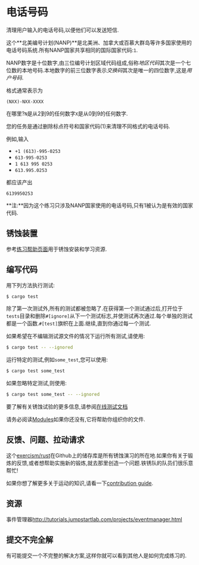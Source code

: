 # 电话号码

清理用户输入的电话号码,以便他们可以发送短信.

这个**北美编号计划(NANP)**是北美洲、加拿大或百慕大群岛等许多国家使用的电话号码系统.所有NANP国家共享相同的国际国家代码:`1`.

NANP数字是十位数字,由三位编号计划区域代码组成,俗称*地区代码*其次是一个七位数的本地号码.本地数字的前三位数字表示*交换码*其次是唯一的四位数字,这是*用户号码*.

格式通常表示为

```text
(NXX)-NXX-XXXX
```

在哪里?`N`是从2到9的任何数字`X`是从0到9的任何数字.

您的任务是通过删除标点符号和国家代码(1)来清理不同格式的电话号码.

例如,输入

-   `+1 (613)-995-0253`
-   `613-995-0253`
-   `1 613 995 0253`
-   `613.995.0253`

都应该产出

`6139950253`

**注:**因为这个练习只涉及NANP国家使用的电话号码,只有1被认为是有效的国家代码.

## 锈蚀装置

参考[练习帮助页面][help-page]用于锈蚀安装和学习资源.

## 编写代码

用下列方法执行测试:

```bash
$ cargo test
```

除了第一次测试外,所有的测试都被忽略了.在获得第一个测试通过后,打开位于`tests`目录和删除`#[ignore]`从下一个测试标志,并使测试再次通过.每个单独的测试都是一个函数.`#[test]`旗帜在上面.继续,直到你通过每一个测试.

如果希望在不编辑测试源文件的情况下运行所有测试,请使用:

```bash
$ cargo test -- --ignored
```

运行特定的测试,例如`some_test`,您可以使用:

```bash
$ cargo test some_test
```

如果忽略特定测试,则使用:

```bash
$ cargo test some_test -- --ignored
```

要了解有关锈蚀试验的更多信息,请参阅[在线测试文档][rust-tests]

请务必阅读[Modules](https://doc.rust-lang.org/book/2018-edition/ch07-00-modules.html)如果你还没有,它将帮助你组织你的文件.

## 反馈、问题、拉动请求

这个[exercism/rust](https://github.com/exercism/rust)在Github上的储存库是所有锈蚀演习的所在地.如果你有关于锻炼的反馈,或者想帮助实施新的锻炼,就去那里创造一个问题.铁锈队的队员们很乐意帮忙!

如果你想了解更多关于运动的知识,请看一下[contribution guide](https://github.com/exercism/docs/blob/master/contributing-to-language-tracks/README.md).

[help-page]: https://exercism.io/tracks/rust/learning

[modules]: https://doc.rust-lang.org/book/2018-edition/ch07-00-modules.html

[cargo]: https://doc.rust-lang.org/book/2018-edition/ch14-00-more-about-cargo.html

[rust-tests]: https://doc.rust-lang.org/book/2018-edition/ch11-02-running-tests.html

## 资源

事件管理器<http://tutorials.jumpstartlab.com/projects/eventmanager.html>

## 提交不完全解

有可能提交一个不完整的解决方案,这样你就可以看到其他人是如何完成练习的.
